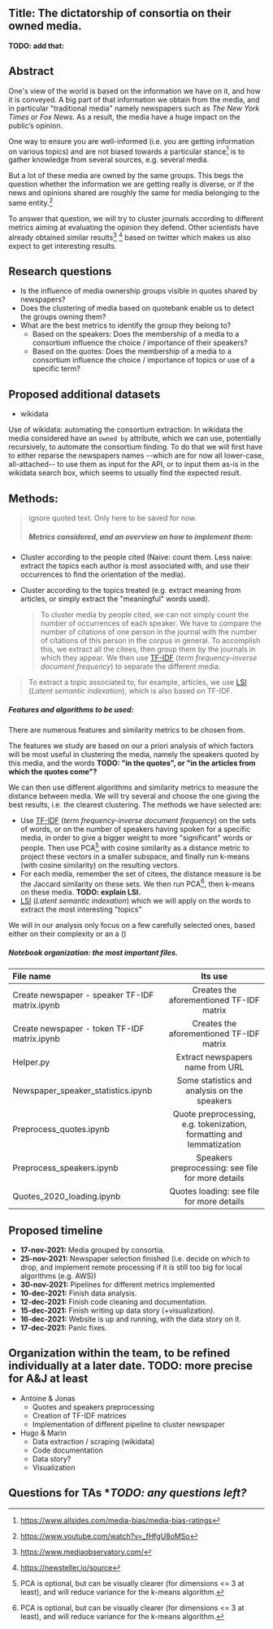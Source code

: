## Title: The dictatorship of consortia on their owned media.

**TODO: add that:**

## Abstract
One's view of the world is based on the information we have on it, and how it is conveyed.
A big part of that information we obtain from the media, and in particular "traditional media"
namely newspapers such as *The New York Times* or *Fox News*.
As a result, the media have a huge impact on the public’s opinion.

One way to ensure you are well-informed (i.e. you are getting information on various topics) and are
not biased towards a particular stance[^1] is to gather knowledge from several sources,
e.g. several media.

[^1]: https://www.allsides.com/media-bias/media-bias-ratings

But a lot of these media are owned by the same groups. This begs the question whether
the information we are getting really is diverse, or if the news and opinions shared
are roughly the same for media belonging to the same entity.[^2]

[^2]: https://www.youtube.com/watch?v=_fHfgU8oMSo

To answer that question, we will try to cluster journals according to different metrics
aiming at evaluating the opinion they defend. Other scientists have already obtained
similar results[^3] [^4] based on twitter which makes us also expect to get interesting results.

[^3]: https://www.mediaobservatory.com/
[^4]: https://newsteller.io/source

## Research questions
- Is the influence of media ownership groups visible in quotes shared by newspapers?
- Does the clustering of media based on quotebank enable us to detect the groups owning them?
- What are the best metrics to identify the group they belong to?  
  * Based on the speakers: Does the membership of a media to a consortium influence the choice / importance of their speakers?  
  * Based on the quotes: Does the membership of a media to a consortium influence the choice / importance of topics or use of a specific term?



## Proposed additional datasets
  * wikidata

  Use of wikidata: automating the consortium extraction:
  In wikidata the media considered have an `owned by`
  attribute, which we can use, potentially recursively, to automate the consortium finding.
  To do that we will first have to either reparse the newspapers names  --which are for now
  all lower-case, all-attached-- to use them as input for the API, or to input them as-is
  in the wikidata search box, which seems to usually find the expected result.

## Methods:

> ignore quoted text. Only here to be saved for now.
> ##### Metrics considered, and an overview on how to implement them:
* Cluster according to the people cited (Naive: count them. Less naive:
  extract the topics each author is most associated with, and use their occurrences to find the orientation of the media).
* Cluster according to the topics treated (e.g. extract meaning from articles, or simply extract the "meaningful" words used).

  >To cluster media by people cited, we can not simply count the number of occurrences
  of each speaker. We have to compare the number of citations of one person in the
  journal with the number of citations of this person in the corpus in general.
  To accomplish this, we extract all the citees, then group them by the
  journals in which they appear. We then use [TF-IDF](https://en.wikipedia.org/wiki/Tf%E2%80%93idf)
  (*term frequency-inverse document frequency*) to separate the different media.

> To extract a topic associated to, for example, articles, we use [LSI](https://en.wikipedia.org/wiki/Latent_semantic_analysis) (*Latent semantic indexation*), which is also based on TF-IDF.

##### Features and algorithms to be used:
There are numerous features and similarity metrics to be chosen from.  

The features we study are based on our a priori analysis of
which factors will be most useful in clustering the media, namely the speakers
quoted by this media, and the words **TODO: "in the quotes", or "in the articles
from which the quotes come"?**

We can then use different algorithms and similarity metrics to measure the distance
between media. We will try several and choose the one giving the best
results, i.e. the clearest clustering. The methods we have selected are:
* Use [TF-IDF](https://en.wikipedia.org/wiki/Tf%E2%80%93idf)
(*term frequency-inverse document frequency*) on the sets of words, or on the
number of speakers having spoken for a specific media, in order to give a bigger
weight to more "significant" words or people. Then use PCA[^5] with cosine similarity
as a distance metric to project these vectors in a smaller subspace, and finally run
k-means (with cosine similarity) on the resulting vectors.
* For each media, remember the set of citees, the distance measure is be
the Jaccard similarity on these sets. We then run PCA[^5], then k-means on these media.
**TODO: explain LSI.**
* [LSI](https://en.wikipedia.org/wiki/Latent_semantic_analysis) (*Latent semantic indexation*)
which we will apply on the words to extract the most interesting "topics"

[^5]: PCA is optional, but can be visually clearer (for dimensions <= 3 at least),
 and will reduce variance for the k-means algorithm.

We will in our analysis only focus on a few carefully selected ones,
based either on their complexity or an a ()

##### Notebook organization: the most important files.

  | File name                                    |Its use                                   |
  |:-------------------------------------------- |:----------------------------------------:|
  |Create newspaper - speaker TF-IDF matrix.ipynb| Creates the aforementioned TF-IDF matrix |
  |Create newspaper - token TF-IDF matrix.ipynb  | Creates the aforementioned TF-IDF matrix |
  |Helper.py                                     | Extract newspapers name from URL         |
  |Newspaper_speaker_statistics.ipynb            | Some statistics and analysis on the speakers |
  |Preprocess_quotes.ipynb                       | Quote preprocessing, e.g. tokenization, formatting and lemmatization |
  |Preprocess_speakers.ipynb                     | Speakers preprocessing: see file for more details |
  |Quotes_2020_loading.ipynb                     | Quotes loading: see file for more details |

## Proposed timeline
* **17-nov-2021:** Media grouped by consortia.
* **25-nov-2021:** Newspaper selection finished (i.e. decide on which to drop, and implement remote processing if it is still too big for local algorithms (e.g. AWS))
* **30-nov-2021:** Pipelines for different metrics implemented
* **10-dec-2021:** Finish data analysis.
* **12-dec-2021:** Finish code cleaning and documentation.
* **15-dec-2021:** Finish writing up data story (+visualization).
* **16-dec-2021:** Website is up and running, with the data story on it.
* **17-dec-2021:** Panic fixes.

## Organization within the team, to be refined individually at a later date. **TODO: more precise for A&J at least**
* Antoine & Jonas
  * Quotes and speakers preprocessing
  * Creation of TF-IDF matrices
  * Implementation of different pipeline to cluster newspaper
* Hugo & Marin
  * Data extraction / scraping (wikidata)
  * Code documentation
  * Data story?
  * Visualization

## Questions for TAs **TODO: any questions left?*
